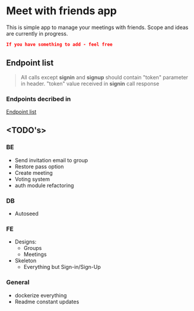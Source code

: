 # Meet with friends app

This is simple app to manage your meetings with friends.
Scope and ideas are currently in progress.

```JSON
If you have something to add - feel free
```

## Endpoint list

> All calls except **signin** and **signup** should contain "token" parameter in header.
> "token" value received in **signin** call response

### Endpoints decribed in

[Endpoint list](be/readme.md)

## <TODO's>

### BE

- Send invitation email to group
- Restore pass option
- Create meeting
- Voting system
- auth module refactoring

### DB

- Autoseed

### FE

- Designs:
  - Groups
  - Meetings
- Skeleton
  - Everything but Sign-in/Sign-Up

### General

- dockerize everything
- Readme constant updates